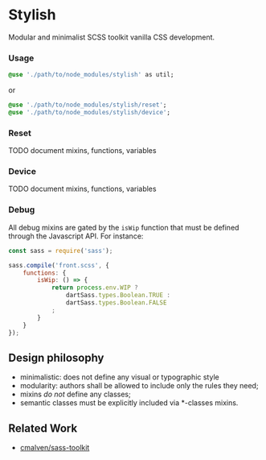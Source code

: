 Stylish
===============================

Modular and minimalist SCSS toolkit vanilla CSS development.

### Usage

```sass
@use './path/to/node_modules/stylish' as util;
```

or

```sass
@use './path/to/node_modules/stylish/reset';
@use './path/to/node_modules/stylish/device';
```

### Reset
TODO document mixins, functions, variables

### Device
TODO document mixins, functions, variables

### Debug

All debug mixins are gated by the `isWip` function that must be defined through the Javascript API. For instance:

```javascript
const sass = require('sass');

sass.compile('front.scss', {
    functions: {
        isWip: () => {
            return process.env.WIP ? 
                dartSass.types.Boolean.TRUE : 
                dartSass.types.Boolean.FALSE
            ;
        }
    }
});
```

## Design philosophy

- minimalistic: does not define any visual or typographic style
- modularity: authors shall be allowed to include only the rules they need;
- mixins *do not* define any classes;
- semantic classes must be explicitly included via *-classes mixins.



## Related Work

- [cmalven/sass-toolkit](https://github.com/cmalven/sass-toolkit)
